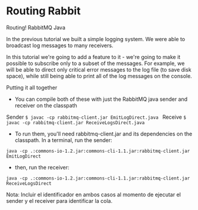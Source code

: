 # Routing Rabbit
Routing! RabbitMQ Java

In the previous tutorial we built a simple logging system. We were able to broadcast log messages to many receivers.

In this tutorial we're going to add a feature to it - we're going to make it possible to subscribe only to a subset of the messages. For example, we will be able to direct only critical error messages to the log file (to save disk space), while still being able to print all of the log messages on the console.


Putting it all together

* You can compile both of these with just the RabbitMQ java sender and receiver on the classpath

Sender
 `$ javac -cp rabbitmq-client.jar EmitLogDirect.java `
Receive
 `$ javac -cp rabbitmq-client.jar ReceiveLogsDirect.java`

* To run them, you'll need rabbitmq-client.jar and its dependencies on the classpath. In a terminal, run the sender:


 `java -cp .:commons-io-1.2.jar:commons-cli-1.1.jar:rabbitmq-client.jar EmitLogDirect`

* then, run the receiver:


 `java -cp .:commons-io-1.2.jar:commons-cli-1.1.jar:rabbitmq-client.jar ReceiveLogsDirect`

Nota: Incluir el identificador en ambos casos al momento de ejecutar el sender y el receiver para identificar la cola.

